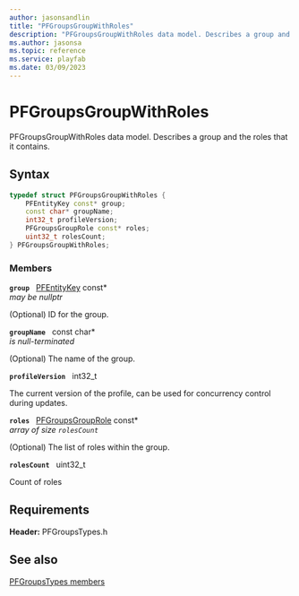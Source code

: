 ```yaml
---
author: jasonsandlin
title: "PFGroupsGroupWithRoles"
description: "PFGroupsGroupWithRoles data model. Describes a group and the roles that it contains."
ms.author: jasonsa
ms.topic: reference
ms.service: playfab
ms.date: 03/09/2023
---
```


# PFGroupsGroupWithRoles  

PFGroupsGroupWithRoles data model. Describes a group and the roles that it contains.  

## Syntax  
  
```cpp
typedef struct PFGroupsGroupWithRoles {  
    PFEntityKey const* group;  
    const char* groupName;  
    int32_t profileVersion;  
    PFGroupsGroupRole const* roles;  
    uint32_t rolesCount;  
} PFGroupsGroupWithRoles;  
```
  
### Members  
  
**`group`** &nbsp; [PFEntityKey](../../pftypes/structs/pfentitykey-c.md) const*  
*may be nullptr*  
  
(Optional) ID for the group.
  
**`groupName`** &nbsp; const char*  
*is null-terminated*  
  
(Optional) The name of the group.
  
**`profileVersion`** &nbsp; int32_t  
  
The current version of the profile, can be used for concurrency control during updates.
  
**`roles`** &nbsp; [PFGroupsGroupRole](pfgroupsgrouprole.md) const*  
*array of size `rolesCount`*  
  
(Optional) The list of roles within the group.
  
**`rolesCount`** &nbsp; uint32_t  
  
Count of roles
  
  
## Requirements  
  
**Header:** PFGroupsTypes.h
  
## See also  
[PFGroupsTypes members](../pfgroupstypes_members.md)  

  
  
